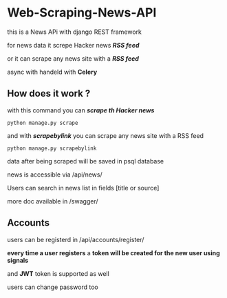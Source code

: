 # Web-Scraping-News-API 

this is a News APi with django REST framework 

for news data it screpe Hacker news ***RSS feed***

or it can scrape any news site with a ***RSS feed***

async with handeld with <b>Celery</b>

## How does it work ? 


with this command you can *__scrape th Hacker news__*

    python manage.py scrape

and with *__scrapebylink__* you can scrape any news site with a RSS feed

    python manage.py scrapebylink

data after being scraped will be saved in psql database

news is accessible via /api/news/

Users can search in news list in fields [title or source]

more doc available in /swagger/

## Accounts 

users can be registerd in /api/accounts/register/

**every time a user registers** a **token will be created for the new user using signals**

and **JWT** token is supported as well 

users can change password too
